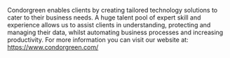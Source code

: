Condorgreen enables clients by creating tailored technology solutions to cater to their business needs. A huge talent pool of expert skill and experience allows us to assist clients in understanding, protecting and managing their data, whilst automating business processes and increasing productivity. For more information you can visit our website at: https://www.condorgreen.com/
